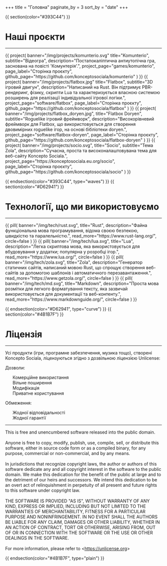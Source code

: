 +++
title = "Головна"
paginate_by = 3
sort_by = "date"
+++

{{ section(color="#393C44") }}

# Наші проєкти
<hr class="big-hr mb-4">
<div class="row mt-3">
    {{ 
        project(
            banner="/img/projects/komunterio.svg"
            title="Komunterio", 
            subtitle="Відеогра", 
            description="Постапокаліптична антиутопічна гра, заснована на повісті 'Комунтерія'.",
            project_page="games/komunterio",
            page_label="Сторінка проєкту",
            github_page="https://github.com/konceptosociala/komunterio"
        ) 
    }}
    {{ 
        project(
            banner="/img/projects/flatbox.jpg"
            title="Flatbox", 
            subtitle="3D ігровий двигун", 
            description="Написаний на Rust. Він підтримує PBR-рендеринг, фізику, скрипти Lua та характеризується власною системою розширень для реалізації індивідуальної ігрової логіки.",
            project_page="software/flatbox",
            page_label="Сторінка проєкту",
            github_page="https://github.com/konceptosociala/flatbox"
        ) 
    }}
    {{ 
        project(
            banner="/img/projects/flatbox_doryen.jpg",
            title="Flatbox Doryen", 
            subtitle="Roguelike ігровий фреймворк", 
            description="Високорівневий фреймворк для Flatbox, що використовується для створення двовимірних roguelike ігор, на основі бібліотеки doryen.",
            project_page="software/flatbox-doryen",
            page_label="Сторінка проєкту",
            github_page="https://github.com/konceptosociala/flatbox-doryen"
        ) 
    }}
    {{ 
        project(
            banner="/img/projects/socio.svg",
            title="Socio", 
            subtitle="Тема Zola", 
            description="Сучасна, проста та високоналаштовувана тема для веб-сайту Koncepto Sociala.",
            project_page="https://konceptosociala.eu.org/socio",
            page_label="Сторінка проєкту",
            github_page="https://github.com/konceptosociala/socio"
        ) 
    }}
</div>

{{ endsection(color="#393C44", type="waves") }}
{{ section(color="#D62941") }}

# Технології, що ми використовуємо
<hr class="big-hr">
<div class="row">
    {{
        pill(
            banner="/img/tech/rust.svg",
            title="Rust",
            description="Файна функціональна мова програмування, відома своєю безпекою, швидкістю та паралельністю.",
            read_more="https://www.rust-lang.org/",
            circle=false
        )
    }}
    {{
        pill(
            banner="/img/tech/lua.svg",
            title="Lua",
            description="Легка скриптова мова, яка використовується для вбудовування у додатки; популярна у розробці ігор.",
            read_more="https://www.lua.org/",
            circle=false
        )
    }}
    {{
        pill(
            banner="/img/tech/zola.svg",
            title="Zola",
            description="Генератор статичних сайтів, написаний мовою Rust, що спрощує створення веб-сайтів за допомогою шаблонів і автоматичного перезавантаження.",
            read_more="https://www.getzola.org/",
            circle=false
        )
    }}
    {{
        pill(
            banner="/img/tech/md.svg",
            title="Markdown",
            description="Проста мова розмітки для легкого форматування тексту, яка зазвичай використовується для документації та веб-контенту.",
            read_more="https://www.markdownguide.org/",
            circle=false
        )
    }}
</div>

{{ endsection(color="#D62941", type="curve") }}
{{ section(color="#4B1B7F") }}

# Ліцензія
<hr class="big-hr">
<p class="lead">Усі продукти (ігри, програмне забезпечення, музика тощо), створені Koncepto Sociala, ліцензуються згідно з дозвільною ліцензією Unlicense:</p>

<div class="row px-5">
    <div class="col-lg-6 col-md-6 col-sm-12">
        <p class="lead bold">Дозволи:</p>
        <ul>
            <li class="license-li"><i class="fa fa-circle text-success" aria-hidden="true"></i> Комерційне використання</li>
            <li class="license-li"><i class="fa fa-circle text-success" aria-hidden="true"></i> Вільне поширення</li>
            <li class="license-li"><i class="fa fa-circle text-success" aria-hidden="true"></i> Модифікація</li>
            <li class="license-li"><i class="fa fa-circle text-success" aria-hidden="true"></i> Приватне користування</li>
        </ul>
    </div>
    <div class="col-lg-6 col-md-6 col-sm-12">
        <p class="lead bold">Обмеження:</p>
        <ul>
            <li class="license-li"><i class="fa fa-circle text-danger" aria-hidden="true"></i> Жодної відповідальності</li>
            <li class="license-li"><i class="fa fa-circle text-danger" aria-hidden="true"></i> Жодної гарантії</li>
        </ul>
    </div>
    <div class="w-100"></div>
    <div class="col-12">
        <hr class="big-hr mx-3">
    </div>
    <div class="w-100"></div>
    <div class="col-lg-7 col-md-12 col-sm-12 mx-auto">
        <div class="text-bg-dark font-monospace rounded mx-auto p-4 lh-base border-dark">
            This is free and unencumbered software released into the public domain.
            <br><br>
            Anyone is free to copy, modify, publish, use, compile, sell, or
            distribute this software, either in source code form or as a compiled
            binary, for any purpose, commercial or non-commercial, and by any
            means.
            <br><br>
            In jurisdictions that recognize copyright laws, the author or authors
            of this software dedicate any and all copyright interest in the
            software to the public domain. We make this dedication for the benefit
            of the public at large and to the detriment of our heirs and
            successors. We intend this dedication to be an overt act of
            relinquishment in perpetuity of all present and future rights to this
            software under copyright law.
            <br><br>
            THE SOFTWARE IS PROVIDED "AS IS", WITHOUT WARRANTY OF ANY KIND,
            EXPRESS OR IMPLIED, INCLUDING BUT NOT LIMITED TO THE WARRANTIES OF
            MERCHANTABILITY, FITNESS FOR A PARTICULAR PURPOSE AND NONINFRINGEMENT.
            IN NO EVENT SHALL THE AUTHORS BE LIABLE FOR ANY CLAIM, DAMAGES OR
            OTHER LIABILITY, WHETHER IN AN ACTION OF CONTRACT, TORT OR OTHERWISE,
            ARISING FROM, OUT OF OR IN CONNECTION WITH THE SOFTWARE OR THE USE OR
            OTHER DEALINGS IN THE SOFTWARE.
            <br><br>
            For more information, please refer to &lt;<a class="font-monospace" href="https://konceptosociala.eu.org/unlicense">https://unlicense.org</a>&gt;
        </div>
    </div>
</div>

{{ endsection(color="#4B1B7F", type="plain") }}

<style>
    .license-li::marker {
        content: '';
    }
</style>